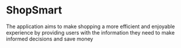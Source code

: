 # ShopSmart
The application aims to make shopping a more efficient and enjoyable experience by providing users with the information they need to make informed decisions and save money
